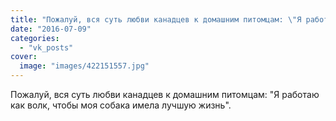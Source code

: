 ```yaml
---
title: "Пожалуй, вся суть любви канадцев к домашним питомцам: \"Я работаю как волк, чтобы моя собака имела лу..."
date: "2016-07-09"
categories: 
  - "vk_posts"
cover:
  image: "images/422151557.jpg"
---
```


Пожалуй, вся суть любви канадцев к домашним питомцам: "Я работаю как волк, чтобы моя собака имела лучшую жизнь".

